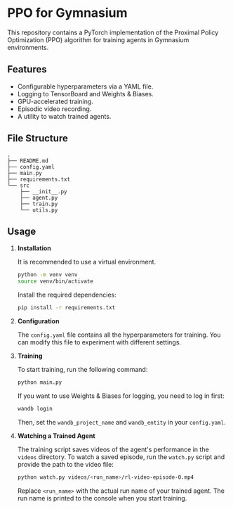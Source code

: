 # PPO for Gymnasium

This repository contains a PyTorch implementation of the Proximal Policy Optimization (PPO) algorithm for training agents in Gymnasium environments.

## Features

-   Configurable hyperparameters via a YAML file.
-   Logging to TensorBoard and Weights & Biases.
-   GPU-accelerated training.
-   Episodic video recording.
-   A utility to watch trained agents.

## File Structure

```
.
├── README.md
├── config.yaml
├── main.py
├── requirements.txt
└── src
    ├── __init__.py
    ├── agent.py
    ├── train.py
    └── utils.py
```

## Usage

1.  **Installation**

    It is recommended to use a virtual environment.

    ```bash
    python -m venv venv
    source venv/bin/activate
    ```

    Install the required dependencies:

    ```bash
    pip install -r requirements.txt
    ```

2.  **Configuration**

    The `config.yaml` file contains all the hyperparameters for training. You can modify this file to experiment with different settings.

3.  **Training**

    To start training, run the following command:

    ```bash
    python main.py
    ```

    If you want to use Weights & Biases for logging, you need to log in first:

    ```bash
    wandb login
    ```

    Then, set the `wandb_project_name` and `wandb_entity` in your `config.yaml`.

4.  **Watching a Trained Agent**

    The training script saves videos of the agent's performance in the `videos` directory. To watch a saved episode, run the `watch.py` script and provide the path to the video file:

    ```bash
    python watch.py videos/<run_name>/rl-video-episode-0.mp4
    ```

    Replace `<run_name>` with the actual run name of your trained agent. The run name is printed to the console when you start training.
